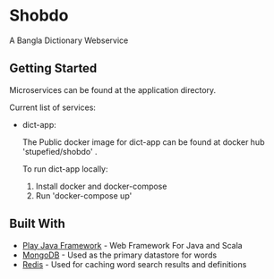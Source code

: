 # Shobdo

A Bangla Dictionary Webservice

## Getting Started

Microservices can be found at the application directory.

Current list of services:

* dict-app:

   The Public docker image for dict-app can be found at docker hub 'stupefied/shobdo' .

   To run dict-app locally:
	1. Install docker and docker-compose
	3. Run 'docker-compose up'

## Built With

* [Play Java Framework](https://www.playframework.com/) - Web Framework For Java and Scala
* [MongoDB](https://www.mongodb.com/) - Used as the primary datastore for words
* [Redis](https://redis.io/) - Used for caching word search results and definitions

